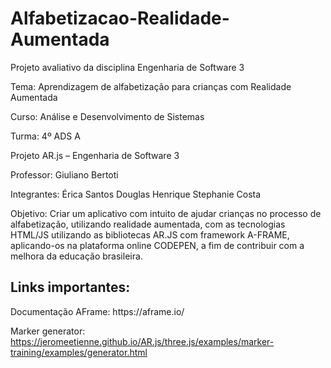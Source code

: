 # Alfabetizacao-Realidade-Aumentada
Projeto avaliativo da disciplina Engenharia de Software 3 <p>
Tema: Aprendizagem de alfabetização para crianças com Realidade Aumentada <p>
Curso: Análise e Desenvolvimento de Sistemas	<p>	Turma: 4º ADS A <p>
Projeto AR.js – Engenharia de Software 3 <p>
Professor:	  Giuliano Bertoti <p>
Integrantes: 	Érica Santos
		Douglas Henrique
		Stephanie Costa
<p>              
Objetivo: Criar um aplicativo com intuito de ajudar crianças no processo de alfabetização, utilizando realidade aumentada, com as tecnologias HTML/JS utilizando as bibliotecas AR.JS com framework A-FRAME, aplicando-os na plataforma online CODEPEN, a fim de contribuir com a melhora da educação brasileira.<p>

<h2>Links importantes:</h2>
Documentação AFrame: https://aframe.io/ <p>

Marker generator: https://jeromeetienne.github.io/AR.js/three.js/examples/marker-training/examples/generator.html
